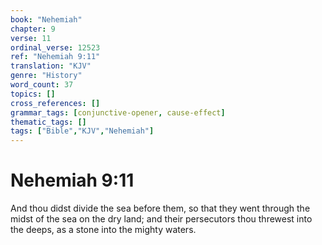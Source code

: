 ```yaml
---
book: "Nehemiah"
chapter: 9
verse: 11
ordinal_verse: 12523
ref: "Nehemiah 9:11"
translation: "KJV"
genre: "History"
word_count: 37
topics: []
cross_references: []
grammar_tags: [conjunctive-opener, cause-effect]
thematic_tags: []
tags: ["Bible","KJV","Nehemiah"]
---
```


# Nehemiah 9:11

And thou didst divide the sea before them, so that they went through the midst of the sea on the dry land; and their persecutors thou threwest into the deeps, as a stone into the mighty waters.

